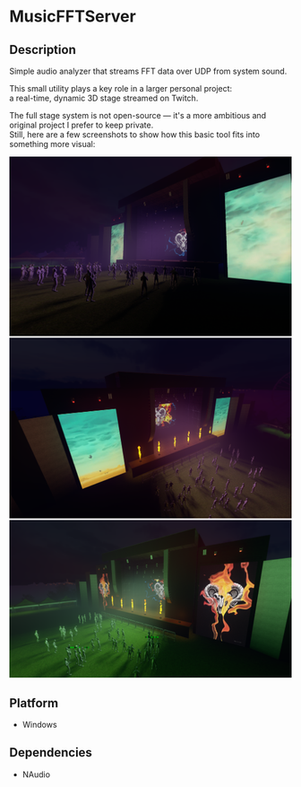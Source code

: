 # MusicFFTServer

## Description

Simple audio analyzer that streams FFT data over UDP from system sound.

This small utility plays a key role in a larger personal project:  
a real-time, dynamic 3D stage streamed on Twitch.

The full stage system is not open-source — it's a more ambitious and original project I prefer to keep private.  
Still, here are a few screenshots to show how this basic tool fits into something more visual:

![Right view](Scene_1.png)
![Left view](Scene_2.png)
![Right view 2](Scene_3.png)

## Platform

- Windows

## Dependencies

- NAudio